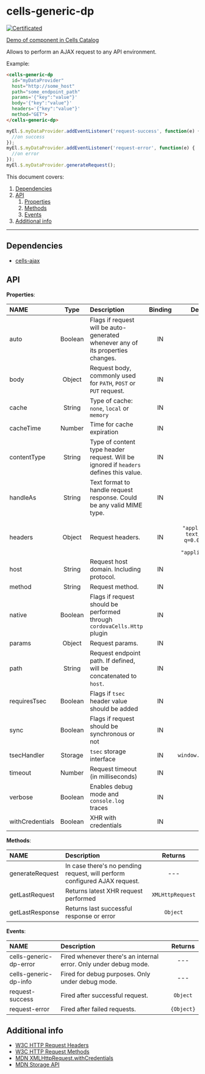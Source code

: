 # cells-generic-dp

[![Certificated](https://img.shields.io/badge/certificated-yes-brightgreen.svg)](http://bbva-files.s3.amazonaws.com/cells/bbva-catalog/index.html)

[Demo of component in Cells Catalog](http://bbva-files.s3.amazonaws.com/cells/bbva-catalog/index.html#/elements/cells-generic-dp)

Allows to perform an AJAX request to any API environment.

Example:

```html
<cells-generic-dp
  id="myDataProvider"
  host="http://some_host"
  path="some_endpoint_path"
  params='{"key":"value"}'
  body='{"key":"value"}'
  headers='{"key":"value"}'
  method="GET">
</cells-generic-dp>
```

```javascript
myEl.$.myDataProvider.addEventListener('request-success', function(e) {
  //on success
});
myEl.$.myDataProvider.addEventListener('request-error', function(e) {
  //on error
});
myEl.$.myDataProvider.generateRequest();
```

This document covers:

1. <a href="#dependencies">Dependencies</a>
2. <a href="#api">API</a>
    1. <a href="#properties">Properties</a>
    2. <a href="#methods">Methods</a>
    3. <a href="#events">Events</a>
3. <a href="#info">Additional info</a>
    
---

<a name="dependencies"></a>
## Dependencies

* [cells-ajax](https://globaldevtools.bbva.com/bitbucket/projects/CEL/repos/cells-ajax/browse)


<a name="api"></a>
## API

<a name="properties"></a>
**Properties**:

| NAME | Type | Description | Binding | Default value |
|:--- |:---:|:--- |:---:|:---:|
| auto | Boolean | Flags if request will be auto-generated whenever any of its properties changes. | IN | `false` |
| body | Object | Request body, commonly used for `PATH`, `POST` or `PUT` request. | IN | `null` |
| cache | String | Type of cache: `none`, `local` or `memory` | IN | `none` |
| cacheTime | Number | Time for cache expiration | IN | `0` |
| contentType | String | Type of content type header request. Will be ignored if `headers` defines this value. | IN  | `` |
| handleAs | String | Text format to handle request response. Could be any valid MIME type. | IN | `json` |
| headers | Object | Request headers. | IN | `{Accept: "application/json, text/plain, */*; q=0.01", Content-Type: "application/json"}` |
| host | String | Request host domain. Including protocol. | IN | `` |
| method | String | Request method. | IN  | `GET` |
| native | Boolean | Flags if request should be performed through `cordovaCells.Http` plugin | IN | `false` |
| params | Object | Request params. | IN | `null` |
| path | String | Request endpoint path. If defined, will be concatenated to `host`. | IN | `` |
| requiresTsec | Boolean | Flags if `tsec` header value should be added | IN | `false` |
| sync | Boolean | Flags if request should be synchronous or not | IN | `false` |
| tsecHandler | Storage | `tsec` storage interface | IN | `window.sessionStorage` |
| timeout | Number | Request timeout (in milliseconds) | IN | `60000` |
| verbose | Boolean | Enables debug mode and `console.log` traces | IN | `false` |
| withCredentials | Boolean | XHR with credentials | IN | `false` |

<a name="methods"></a>
**Methods**:

| NAME | Description | Returns
|:--- |:--- |:---:|
| generateRequest | In case there's no pending request, will perform configured AJAX request. | --- |
| getLastRequest | Returns latest XHR request performed | `XMLHttpRequest` |
| getLastResponse | Returns last successful response or error | `Object` |

<a name="events"></a>
**Events**:

| NAME | Description | Returns
|:--- |:--- |:---:|
| cells-generic-dp-error | Fired whenever there's an internal error. Only under debug mode. | --- |
| cells-generic-dp-info | Fired for debug purposes. Only under debug mode. | --- |
| request-success | Fired after successful request. | `Object` |
| request-error | Fired after failed requests. | `{Object}` |

<a name="info"></a>
## Additional info

- [W3C HTTP Request Headers](https://www.w3.org/Protocols/rfc2616/rfc2616-sec14.html)
- [W3C HTTP Request Methods](https://www.w3.org/Protocols/rfc2616/rfc2616-sec9.html)
- [MDN XMLHttpRequest.withCredentials](https://developer.mozilla.org/en-US/docs/Web/API/XMLHttpRequest/withCredentials)
- [MDN Storage API](https://developer.mozilla.org/en-US/docs/Web/API/Storage)

